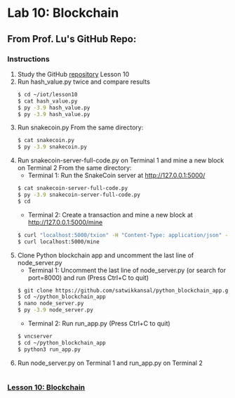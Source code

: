 # Lab 10: Blockchain
## From Prof. Lu's GitHub Repo:
### Instructions
1. Study the GitHub [repository](https://github.com/kevinwlu/iot) Lesson 10
2. Run hash_value.py twice and compare results
   ```sh
   $ cd ~/iot/lesson10
   $ cat hash_value.py
   $ py -3.9 hash_value.py
   $ py -3.9 hash_value.py
   ```
3. Run snakecoin.py
   From the same directory:
   ```sh
   $ cat snakecoin.py
   $ py -3.9 snakecoin.py
   ```
4. Run snakecoin-server-full-code.py on Terminal 1 and mine a new block on Terminal 2
   From the same directory:
   - Terminal 1: Run the SnakeCoin server at http://127.0.0.1:5000/
   ```sh
   $ cat snakecoin-server-full-code.py
   $ py -3.9 snakecoin-server-full-code.py
   $ cd
   ```
   - Terminal 2: Create a transaction and mine a new block at http://127.0.0.1:5000/mine
   ```sh
   $ curl "localhost:5000/txion" -H "Content-Type: application/json" -d '{"from": "akjflw", "to":"fjlakdj", "amount": 3}'
   $ curl localhost:5000/mine
   ```
5. Clone Python blockchain app and uncomment the last line of node_server.py
   - Terminal 1: Uncomment the last line of node_server.py (or search for port=8000) and run (Press Ctrl+C to quit)
   ```sh
   $ git clone https://github.com/satwikkansal/python_blockchain_app.git
   $ cd ~/python_blockchain_app
   $ nano node_server.py
   $ py -3.9 node_server.py
   ```
   - Terminal 2: Run run_app.py (Press Ctrl+C to quit)
   ```sh
   $ vncserver
   $ cd ~/python_blockchain_app
   $ python3 run_app.py
   ```
6. Run node_server.py on Terminal 1 and run_app.py on Terminal 2
   ```sh
   ```
### [Lesson 10: Blockchain](lesson10/README.md)
